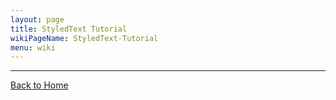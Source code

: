 ```yaml
---
layout: page
title: StyledText Tutorial
wikiPageName: StyledText-Tutorial
menu: wiki
---
```



***

[Back to Home]({{site.baseurl}}/eclipse.tutorial/wiki/)